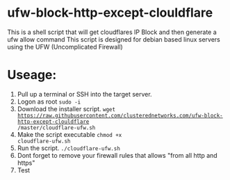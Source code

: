 # ufw-block-http-except-clouldflare
This is a shell script that will get cloudflares IP Block and then generate a ufw allow command
This script is designed for debian based linux servers using the UFW (Uncomplicated Firewall)

# Useage:

1. Pull up a terminal or SSH into the target server.
2. Logon as root
<code>sudo -i</code>
3. Download the installer script.
<code>wget https://raw.githubusercontent.com/clusterednetworks.com/ufw-block-http-except-clouldflare
/master/cloudflare-ufw.sh</code>
4. Make the script executable
<code>chmod +x cloudflare-ufw.sh</code>
5. Run the script.
<code>./cloudflare-ufw.sh</code>
6. Dont forget to remove your firewall rules that allows "from all http and https"
7. Test
